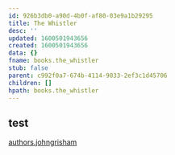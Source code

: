 ```yaml
---
id: 926b3db0-a90d-4b0f-af80-03e9a1b29295
title: The Whistler
desc: ''
updated: 1600501943656
created: 1600501943656
data: {}
fname: books.the_whistler
stub: false
parent: c992f0a7-674b-4114-9033-2ef3c1d45706
children: []
hpath: books.the_whistler
---
```

## test

[authors.johngrisham](64470c1a-a2ce-4565-b542-453a35ce51f9)
